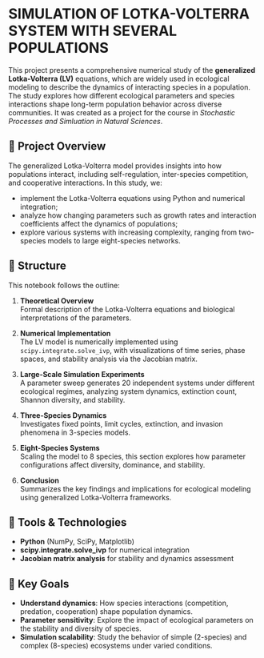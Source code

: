 # **SIMULATION OF LOTKA-VOLTERRA SYSTEM WITH SEVERAL POPULATIONS**

This project presents a comprehensive numerical study of the **generalized Lotka-Volterra (LV)** equations, which are widely used in ecological modeling to describe the dynamics of interacting species in a population. The study explores how different ecological parameters and species interactions shape long-term population behavior across diverse communities.
It was created as a project for the course in *Stochastic Processes and Simluation in Natural Sciences*.

## 🧬 Project Overview

The generalized Lotka-Volterra model provides insights into how populations interact, including self-regulation, inter-species competition, and cooperative interactions. In this study, we:

- implement the Lotka-Volterra equations using Python and numerical integration;
- analyze how changing parameters such as growth rates and interaction coefficients affect the dynamics of populations;
- explore various systems with increasing complexity, ranging from two-species models to large eight-species networks.

## 📄 Structure

This notebook follows the outline:

1. **Theoretical Overview**  
   Formal description of the Lotka-Volterra equations and biological interpretations of the parameters.
   
2. **Numerical Implementation**  
   The LV model is numerically implemented using `scipy.integrate.solve_ivp`, with visualizations of time series, phase spaces, and stability analysis via the Jacobian matrix.

3. **Large-Scale Simulation Experiments**  
   A parameter sweep generates 20 independent systems under different ecological regimes, analyzing system dynamics, extinction count, Shannon diversity, and stability.
   
4. **Three-Species Dynamics**  
   Investigates fixed points, limit cycles, extinction, and invasion phenomena in 3-species models.
   
5. **Eight-Species Systems**  
   Scaling the model to 8 species, this section explores how parameter configurations affect diversity, dominance, and stability.

6. **Conclusion**  
   Summarizes the key findings and implications for ecological modeling using generalized Lotka-Volterra frameworks.

## 🔧 Tools & Technologies

- **Python** (NumPy, SciPy, Matplotlib)
- **scipy.integrate.solve_ivp** for numerical integration
- **Jacobian matrix analysis** for stability and dynamics assessment

## 🎯 Key Goals

- **Understand dynamics**: How species interactions (competition, predation, cooperation) shape population dynamics.
- **Parameter sensitivity**: Explore the impact of ecological parameters on the stability and diversity of species.
- **Simulation scalability**: Study the behavior of simple (2-species) and complex (8-species) ecosystems under varied conditions.
